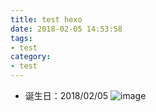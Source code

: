```yaml
---
title: test hexo
date: 2018-02-05 14:53:58
tags: 
- test
category: 
- test
---
```


- 诞生日：2018/02/05
![image](/one_hour/img/girl.jpeg)
